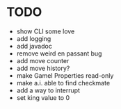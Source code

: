 # TODO

- show CLI some love
- add logging
- add javadoc
- remove weird en passant bug
- add move counter
- add move history?
- make GameI Properties read-only
- make a.i. able to find checkmate
- add a way to interrupt
- set king value to 0
